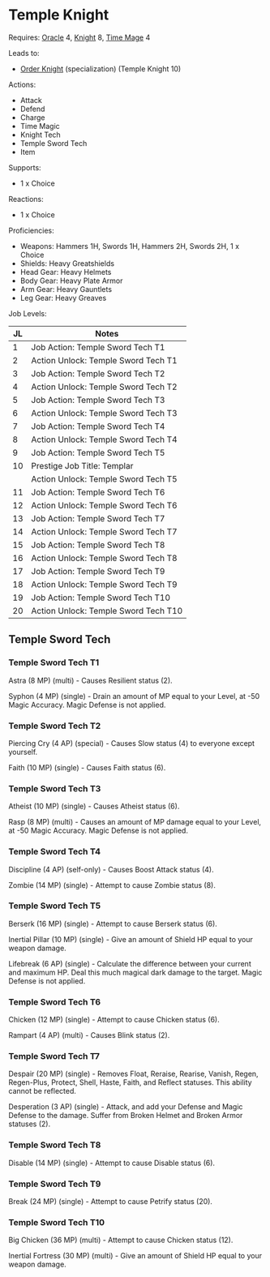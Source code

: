 # Temple Knight

Requires: [Oracle](/Jobs/JobDetails/Oracle.md) 4, [Knight](/Jobs/JobDetails/Knight.md) 8, [Time Mage](/Jobs/JobDetails/TimeMage.md) 4

Leads to:

- [Order Knight](/Jobs/JobDetails/OrderKnight.md) (specialization) (Temple Knight 10)

Actions:

- Attack
- Defend
- Charge
- Time Magic
- Knight Tech
- Temple Sword Tech
- Item

Supports:

- 1 x Choice

Reactions:

- 1 x Choice

Proficiencies:

- Weapons: Hammers 1H, Swords 1H, Hammers 2H, Swords 2H, 1 x Choice
- Shields: Heavy Greatshields
- Head Gear: Heavy Helmets
- Body Gear: Heavy Plate Armor
- Arm Gear: Heavy Gauntlets
- Leg Gear: Heavy Greaves

Job Levels:

| JL | Notes |
| --- | --- |
| 1 | Job Action: Temple Sword Tech T1
| 2 | Action Unlock: Temple Sword Tech T1
| 3 | Job Action: Temple Sword Tech T2
| 4 | Action Unlock: Temple Sword Tech T2
| 5 | Job Action: Temple Sword Tech T3
| 6 | Action Unlock: Temple Sword Tech T3
| 7 | Job Action: Temple Sword Tech T4
| 8 | Action Unlock: Temple Sword Tech T4
| 9 | Job Action: Temple Sword Tech T5
| 10 | Prestige Job Title: Templar
|    | Action Unlock: Temple Sword Tech T5
| 11 | Job Action: Temple Sword Tech T6
| 12 | Action Unlock: Temple Sword Tech T6
| 13 | Job Action: Temple Sword Tech T7
| 14 | Action Unlock: Temple Sword Tech T7
| 15 | Job Action: Temple Sword Tech T8
| 16 | Action Unlock: Temple Sword Tech T8
| 17 | Job Action: Temple Sword Tech T9
| 18 | Action Unlock: Temple Sword Tech T9
| 19 | Job Action: Temple Sword Tech T10
| 20 | Action Unlock: Temple Sword Tech T10

## Temple Sword Tech

### Temple Sword Tech T1

Astra (8 MP) (multi) - Causes Resilient status (2).

Syphon (4 MP) (single) - Drain an amount of MP equal to your Level, at -50 Magic Accuracy. Magic Defense is not applied.

### Temple Sword Tech T2

Piercing Cry (4 AP) (special) - Causes Slow status (4) to everyone except yourself.

Faith (10 MP) (single) - Causes Faith status (6).

### Temple Sword Tech T3

Atheist (10 MP) (single) - Causes Atheist status (6).

Rasp (8 MP) (multi) - Causes an amount of MP damage equal to your Level, at -50 Magic Accuracy. Magic Defense is not applied.

### Temple Sword Tech T4

Discipline (4 AP) (self-only) - Causes Boost Attack status (4).

Zombie (14 MP) (single) - Attempt to cause Zombie status (8).

### Temple Sword Tech T5

Berserk (16 MP) (single) - Attempt to cause Berserk status (6).

Inertial Pillar (10 MP) (single) - Give an amount of Shield HP equal to your weapon damage.

Lifebreak (6 AP) (single) - Calculate the difference between your current and maximum HP. Deal this much magical dark damage to the target. Magic Defense is not applied.

### Temple Sword Tech T6

Chicken (12 MP) (single) - Attempt to cause Chicken status (6).

Rampart (4 AP) (multi) - Causes Blink status (2).

### Temple Sword Tech T7

Despair (20 MP) (single) - Removes Float, Reraise, Rearise, Vanish, Regen, Regen-Plus, Protect, Shell, Haste, Faith, and Reflect statuses. This ability cannot be reflected.

Desperation (3 AP) (single) - Attack, and add your Defense and Magic Defense to the damage. Suffer from Broken Helmet and Broken Armor statuses (2).

### Temple Sword Tech T8

Disable (14 MP) (single) - Attempt to cause Disable status (6).

### Temple Sword Tech T9

Break (24 MP) (single) - Attempt to cause Petrify status (20).

### Temple Sword Tech T10

Big Chicken (36 MP) (multi) - Attempt to cause Chicken status (12).

Inertial Fortress (30 MP) (multi) - Give an amount of Shield HP equal to your weapon damage.
